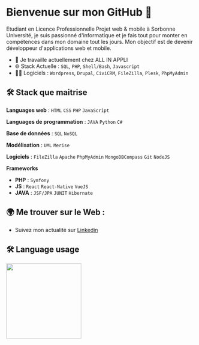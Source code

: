 # Bienvenue sur mon GitHub 👋

Etudiant en Licence Professionnelle Projet web & mobile à Sorbonne Université, je suis passionné d'informatique et je fais tout pour monter en compétences dans mon domaine tout les jours. Mon objectif est de devenir développeur d'applications web et mobile.

- 🔭 Je travaille actuellement chez ALL IN APPLI
- 🌐 Stack Actuelle : `SQL`, `PHP`, `Shell/Bash`, `Javascript`
- 👨‍💻 Logiciels : `Wordpress`, `Drupal`, `CiviCRM`, `FileZilla`, `Plesk`, `PhpMyAdmin`


## :hammer_and_wrench: Stack que maitrise 

**Languages web** : `HTML` `CSS` `PHP` `JavaScript`

**Languages de programmation** : `JAVA` `Python` `C#`

**Base de données** : `SQL` `NoSQL`

**Modélisation** : `UML` `Merise`

**Logiciels** : `FileZilla` `Apache` `PhpMyAdmin` `MongoDBCompass` `Git` `NodeJS`   

**Frameworks** 

- **PHP** : `Symfony`
- **JS** : `React` `React-Native` `VueJS`
- **JAVA** : `JSF/JPA` `JUNIT` `Hibernate`


## :earth_africa: Me trouver sur le Web :

<!-- - Me découvrir au sein de mon [Portfolio](https://fawzy-elsam.netlify.app/) -->
- Suivez mon actualité sur [Linkedin](https://www.linkedin.com/in/ilias-assadki/)


## :hammer_and_wrench: Language usage 

<div>
    <img height="200px" src="https://github-readme-stats-api-holic-x.vercel.app/api/top-langs/?username=iassadki&theme=gruvbox_light&layout=compact"/>
</div>

<!--
**IliasAssadki/IliasAssadki** is a ✨ _special_ ✨ repository because its `README.md` (this file) appears on your GitHub profile.

Here are some ideas to get you started:

- 🔭 I’m currently working on ...
- 👯 I’m looking to collaborate on ...
- 🤔 I’m looking for help with ...
- 💬 Ask me about ...
- 📫 How to reach me: ...
- 😄 Pronouns: ...
- ⚡ Fun fact: ...
-->
